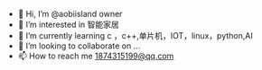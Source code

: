 - 👋 Hi, I’m @aobiisland owner
- 👀 I’m interested in 智能家居
- 🌱 I’m currently learning c ，c++,单片机，IOT，linux，python,AI
- 💞️ I’m looking to collaborate on ...
- 📫 How to reach me 1874315199@qq.com

<!---
blacksnowaobi/blacksnowaobi is a ✨ special ✨ repository because its `README.md` (this file) appears on your GitHub profile.
You can click the Preview link to take a look at your changes.
--->
